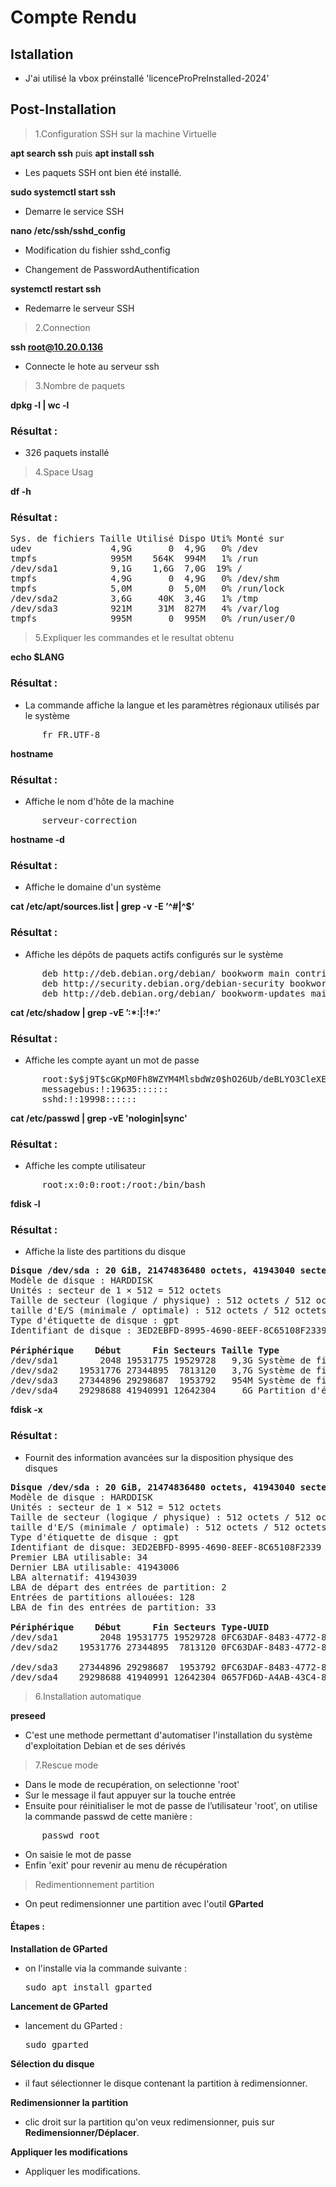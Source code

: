 # Compte Rendu

## Istallation

- J'ai utilisé la vbox préinstallé 'licenceProPreInstalled-2024'

## Post-Installation

>1.Configuration SSH sur la machine Virtuelle

**apt search ssh** puis **apt install ssh**  

- Les paquets SSH ont bien été installé.

**sudo systemctl start ssh**

- Demarre le service SSH

**nano /etc/ssh/sshd_config**

- Modification du fishier sshd_config  

- Changement de PasswordAuthentification 

**systemctl restart ssh**

- Redemarre le serveur SSH

>2.Connection

**ssh root@10.20.0.136**

- Connecte le hote au serveur ssh 

>3.Nombre de paquets

**dpkg -l | wc -l**

### Résultat : 

- 326 paquets installé 

>4.Space Usag

**df -h**

### Résultat :

<pre>
Sys. de fichiers Taille Utilisé Dispo Uti% Monté sur
udev               4,9G       0  4,9G   0% /dev
tmpfs              995M    564K  994M   1% /run
/dev/sda1          9,1G    1,6G  7,0G  19% /
tmpfs              4,9G       0  4,9G   0% /dev/shm
tmpfs              5,0M       0  5,0M   0% /run/lock
/dev/sda2          3,6G     40K  3,4G   1% /tmp
/dev/sda3          921M     31M  827M   4% /var/log
tmpfs              995M       0  995M   0% /run/user/0
</pre>

>5.Expliquer les commandes et le resultat obtenu

**echo $LANG**

### Résultat :

- La commande affiche la langue et les paramètres régionaux utilisés par le système 

<pre>
      fr_FR.UTF-8
</pre>

**hostname**

### Résultat :

- Affiche le nom d'hôte de la machine

<pre>
      serveur-correction
</pre>


**hostname -d**

### Résultat :

- Affiche le domaine d'un système

**cat /etc/apt/sources.list | grep -v -E ’^#|^$’**

### Résultat :

- Affiche les dépôts de paquets actifs configurés sur le système

<pre>
      deb http://deb.debian.org/debian/ bookworm main contrib non-free non-free-firmware
      deb http://security.debian.org/debian-security bookworm-security main contrib non-free non-free-firmware
      deb http://deb.debian.org/debian/ bookworm-updates main contrib non-free non-free-firmware
</pre>
  
**cat /etc/shadow | grep -vE ’:\*:|:!\*:’**

### Résultat :

- Affiche les compte ayant un mot de passe
  
<pre>
      root:$y$j9T$cGKpM0Fh8WZYM4MlsbdWz0$hO26Ub/deBLYO3CleXEevZ8v/V.ItKMLsZ274x5BMtA:19635:0:99999:7:::
      messagebus:!:19635::::::
      sshd:!:19998::::::
</pre>

**cat /etc/passwd | grep -vE 'nologin|sync'**

### Résultat :

- Affiche les compte utilisateur

<pre>
      root:x:0:0:root:/root:/bin/bash
</pre>

**fdisk -l**

### Résultat :

- Affiche la liste des partitions du disque 

<pre>
<b>Disque /dev/sda : 20 GiB, 21474836480 octets, 41943040 secteurs</b>
Modèle de disque : HARDDISK        
Unités : secteur de 1 × 512 = 512 octets
Taille de secteur (logique / physique) : 512 octets / 512 octets
taille d&apos;E/S (minimale / optimale) : 512 octets / 512 octets
Type d&apos;étiquette de disque : gpt
Identifiant de disque : 3ED2EBFD-8995-4690-8EEF-8C65108F2339

<b>Périphérique</b> <b>   Début</b> <b>     Fin</b> <b>Secteurs</b> <b>Taille</b> <b>Type</b>
/dev/sda1        2048 19531775 19529728   9,3G Système de fichiers Linux
/dev/sda2    19531776 27344895  7813120   3,7G Système de fichiers Linux
/dev/sda3    27344896 29298687  1953792   954M Système de fichiers Linux
/dev/sda4    29298688 41940991 12642304     6G Partition d&apos;échange Linux
</pre>

**fdisk -x**

### Résultat :

- Fournit des information avancées sur la disposition physique des disques

<pre>
<b>Disque /dev/sda : 20 GiB, 21474836480 octets, 41943040 secteurs</b>
Modèle de disque : HARDDISK        
Unités : secteur de 1 × 512 = 512 octets
Taille de secteur (logique / physique) : 512 octets / 512 octets
taille d&apos;E/S (minimale / optimale) : 512 octets / 512 octets
Type d&apos;étiquette de disque : gpt
Identifiant de disque: 3ED2EBFD-8995-4690-8EEF-8C65108F2339
Premier LBA utilisable: 34
Dernier LBA utilisable: 41943006
LBA alternatif: 41943039
LBA de départ des entrées de partition: 2
Entrées de partitions allouées: 128
LBA de fin des entrées de partition: 33

<b>Périphérique</b> <b>   Début</b> <b>     Fin</b> <b>Secteurs</b> <b>Type-UUID                           </b> <b>UUID                                </b> <b>Nom       </b> <b>Attr.</b>
/dev/sda1        2048 19531775 19529728 0FC63DAF-8483-4772-8E79-3D69D8477DE4 7202EEDF-B999-47CC-BE80-70C80C2C83B0 la racine  
/dev/sda2    19531776 27344895  7813120 0FC63DAF-8483-4772-8E79-3D69D8477DE4 346085A8-A5AE-48BA-B6B7-BDA598DD7465 espace tempo
                                                                                                                             
/dev/sda3    27344896 29298687  1953792 0FC63DAF-8483-4772-8E79-3D69D8477DE4 8F880167-DE17-4896-BB95-EE5AAC9E2E9A les logs   
/dev/sda4    29298688 41940991 12642304 0657FD6D-A4AB-43C4-84E5-0933C84B4F4F 68C18C76-59A6-45DF-A745-F87FD1D412DA ma swap</pre>

>6.Installation automatique

**preseed**

- C'est une methode permettant d'automatiser l'installation du système d'exploitation Debian et de ses dérivés

>7.Rescue mode

- Dans le mode de recupération, on selectionne 'root'
- Sur le message il faut appuyer sur la touche entrée
- Ensuite pour réinitialiser le mot de passe de l’utilisateur 'root', on utilise la commande passwd de cette manière :
  
<pre>
      passwd root 
</pre>

- On saisie le mot de passe 
- Enfin 'exit' pour revenir au menu de récupération

>Redimentionnement partition

- On peut redimensionner une partition avec l'outil **GParted**

#### Étapes :
**Installation de GParted**
   - on l'installe via la commande suivante :
     <pre>
     sudo apt install gparted
     </pre>

**Lancement de GParted**
   - lancement du GParted :
     <pre>
     sudo gparted
     </pre>

**Sélection du disque**
   - il faut sélectionner le disque contenant la partition à redimensionner.

**Redimensionner la partition**
   - clic droit sur la partition qu'on veux redimensionner, puis sur **Redimensionner/Déplacer**.

**Appliquer les modifications**
   - Appliquer les modifications.
